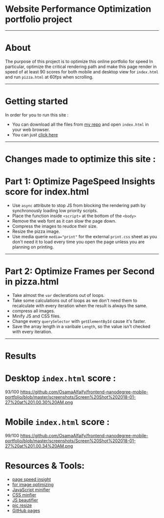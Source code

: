 # Website Performance Optimization portfolio project
----------------------------
# About
The purpose of this project is to optimize this online portfolio for speed In particular, optimize the critical rendering path and make this page render in speed of at least 90 scores for both mobile and desktop view for `index.html` and run `pizza.html` at 60fps when scrolling.

---------------------------
# Getting started
In order for you to run this site :
- You can download all the files from [my repo](https://github.com/osamaalfaify/frontend-nanodegree-mobile-portfolio) and open `index.html` in your web browser.
- You can just [click here](https://osamaalfaify.github.io/frontend-nanodegree-mobile-portfolio/)
---------------------------
# Changes made to optimize this site :
# Part 1: Optimize PageSpeed Insights score for index.html
- Use `async` attribute to stop JS from blocking the rendering path by synchronously loading low priority scripts.
- Place the function inside `<script>` at the bottom of the `<body>`
- Remove the web font as it can slow the page down.
- Compress the images to reudce their size.
- Resize the pizza image.
- Use media querie `media="print"` for the external `print.css` sheet as you don't need it to load every time you open the page unless you are planning on printing.
---------------------------

# Part 2: Optimize Frames per Second in pizza.html
- Take almost the `var` declerations out of loops.
- Take some calculations out of loops as we don't need them to recalculate with every iteration when the result is always the same.
- compress all images.
- Minify JS and CSS files.
- Change every `querySelector` with `getElementById` cause it's faster.
- Save the array length in a varibale `Length`, so the value isn't checked with every iteration.
---------------------------
# Results

# Desktop `index.html` score :
93/100
https://github.com/OsamaAlfaify/frontend-nanodegree-mobile-portfolio/blob/master/screenshots/Screen%20Shot%202018-01-27%20at%201.00.30%20AM.png

# Mobile `index.html` score :
99/100
https://github.com/OsamaAlfaify/frontend-nanodegree-mobile-portfolio/blob/master/screenshots/Screen%20Shot%202018-01-27%20at%201.00.34%20AM.png

# Resources & Tools:
* [page speed insight](https://developers.google.com/speed/pagespeed/)
* [for image optimizing](http://optimizilla.com/)
* [JavaScript minifier](https://javascript-minifier.com/)
* [CSS minfier](https://cssminifier.com/)
* [JS beautifier](http://jsbeautifier.org/)
* [pic resize](http://picresize.com/)
* [GitHub pages](https://pages.github.com/)

